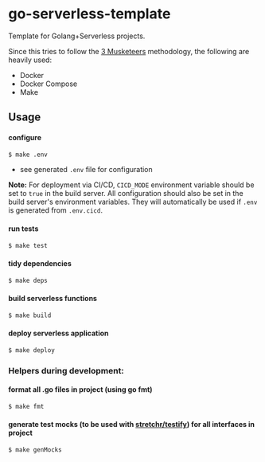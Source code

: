# go-serverless-template

Template for Golang+Serverless projects.

Since this tries to follow the [3 Musketeers](https://3musketeers.io) methodology, the following are heavily used:
- Docker
- Docker Compose
- Make

## Usage

#### configure
```bash
$ make .env
```
* see generated `.env` file for configuration

**Note:** For deployment via CI/CD, `CICD_MODE` environment variable should be set to `true` in the build server. All configuration should also be set in the build server's environment variables. They will automatically be used if `.env` is generated from `.env.cicd`.

#### run tests
```bash
$ make test
```

#### tidy dependencies
```bash
$ make deps
```

#### build serverless functions
```bash
$ make build
```

#### deploy serverless application
```bash
$ make deploy
```

### Helpers during development:

#### format all .go files in project (using go fmt)
```bash
$ make fmt
```

#### generate test mocks (to be used with [stretchr/testify](https://github.com/stretchr/testify)) for all interfaces in project
```bash
$ make genMocks
```
